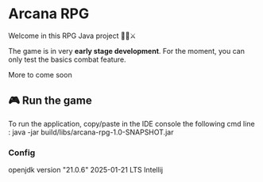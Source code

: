 # Arcana RPG

Welcome in this RPG Java project 🧙‍♂️⚔️

The game is in very **early stage development**. For the moment, you can only test the basics combat feature. 

More to come soon 


## 🎮 Run the game

To run the application, copy/paste in the IDE console the following cmd line : java -jar build/libs/arcana-rpg-1.0-SNAPSHOT.jar


### Config

openjdk version "21.0.6" 2025-01-21 LTS
Intellij



